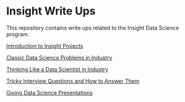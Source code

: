 # Insight Write Ups

This repository contains write ups related to the Insight Data Science program. 

[Introduction to Insight Projects](https://github.com/allenchng/InsightWriting/blob/master/Projects.md)

[Classic Data Science Problems in Industry](https://github.com/allenchng/InsightWriting/blob/master/Classic%20DS%20Problems.md)

[Thinking Like a Data Scientist in Industry](https://github.com/allenchng/InsightWriting/blob/master/ThinkingLikeADS.md)

[Tricky Interview Questions and How to Answer Them](https://github.com/allenchng/InsightWriting/blob/master/TrickyInterviewQs.md)

[Giving Data Science Presentations](https://github.com/allenchng/InsightWriting/blob/master/GivingDsPresentations.md)
<!--stackedit_data:
eyJoaXN0b3J5IjpbLTc0MTU4NjUwMiwtMTY3OTMyMTg4N119
-->
